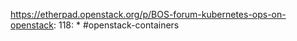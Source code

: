 https://etherpad.openstack.org/p/BOS-forum-kubernetes-ops-on-openstack: 118: 		* #openstack-containers

